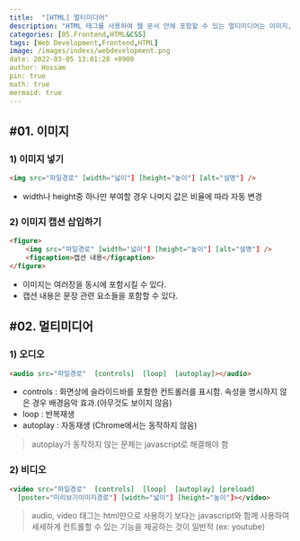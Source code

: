 ```yaml
---
title:  "[HTML] 멀티미디어"
description: "HTML 태그를 사용하여 웹 문서 안에 포함할 수 있는 멀티미디어는 이미지, 오디오, 비디오가 있으며 이러한 멀티미디어 요소는 문장 요소로 구분됩니다."
categories: [05.Frontend,HTML&CSS]
tags: [Web Development,Frontend,HTML]
image: /images/indexs/webdevelopment.png
date: 2022-03-05 13:01:28 +0900
author: Hossam
pin: true
math: true
mermaid: true
---
```


## #01. 이미지

### 1) 이미지 넣기

```html
<img src="파일경로" [width="넓이"] [height="높이"] [alt="설명"] />
```
- width나 height중 하나만 부여할 경우 나머지 값은 비율에 따라 자동 변경

### 2) 이미지 캡션 삽입하기

```html
<figure>
    <img src="파일경로" [width="넓이"] [height="높이"] [alt="설명"] />
    <figcaption>캡션 내용</figcaption>
</figure>
```

- 이미지는 여러장을 동시에 포함시킬 수 있다.
- 캡션 내용은 문장 관련 요소들을 포함할 수 있다.


## #02. 멀티미디어

### 1) 오디오

```html
<audio src="파일경로"  [controls]  [loop]  [autoplay]></audio>
```

- controls : 화면상에 슬라이드바를 포함한 컨트롤러를 표시함. 속성을 명시하지 않은 경우 배경음악 효과.(아무것도 보이지 않음)
- loop : 반복재생
- autoplay : 자동재생 (Chrome에서는 동작하지 않음)

> autoplay가 동작하지 않는 문제는 javascript로 해결해야 함

### 2) 비디오

```html
<video src="파일경로"  [controls]  [loop]  [autoplay] [preload]
  [poster="미리보기이미지경로"] [width="넓이"] [height="높이"]></video>
```

> audio, video 태그는 html만으로 사용하기 보다는 javascript와 함께 사용하여 세세하게 컨트롤할 수 있는 기능을 제공하는 것이 일반적 (ex: youtube)